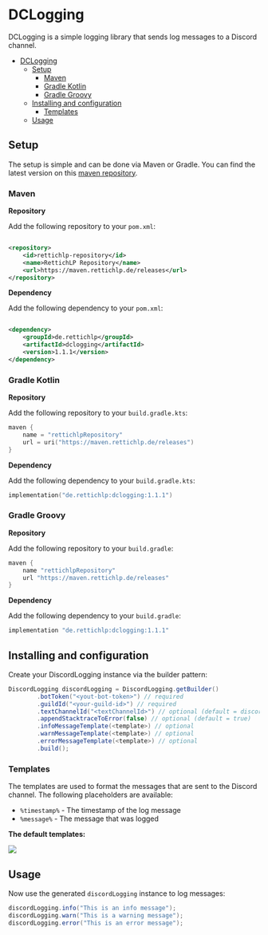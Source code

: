 # DCLogging

DCLogging is a simple logging library that sends log messages to a Discord channel.

<!-- TOC -->
* [DCLogging](#dclogging)
  * [Setup](#setup)
    * [Maven](#maven)
    * [Gradle Kotlin](#gradle-kotlin)
    * [Gradle Groovy](#gradle-groovy)
  * [Installing and configuration](#installing-and-configuration)
    * [Templates](#templates)
  * [Usage](#usage)
<!-- TOC -->

## Setup

The setup is simple and can be done via Maven or Gradle. You can find the latest version on
this [maven repository](https://maven.rettichlp.de/#/releases/de/rettichlp/dclogging).

### Maven

**Repository**

Add the following repository to your `pom.xml`:

```xml

<repository>
    <id>rettichlp-repository</id>
    <name>RettichLP Repository</name>
    <url>https://maven.rettichlp.de/releases</url>
</repository>
```

**Dependency**

Add the following dependency to your `pom.xml`:

```xml

<dependency>
    <groupId>de.rettichlp</groupId>
    <artifactId>dclogging</artifactId>
    <version>1.1.1</version>
</dependency>
```

### Gradle Kotlin

**Repository**

Add the following repository to your `build.gradle.kts`:

```kts
maven {
    name = "rettichlpRepository"
    url = uri("https://maven.rettichlp.de/releases")
}
```

**Dependency**

Add the following dependency to your `build.gradle.kts`:

```kts
implementation("de.rettichlp:dclogging:1.1.1")
```

### Gradle Groovy

**Repository**

Add the following repository to your `build.gradle`:

```groovy
maven {
    name "rettichlpRepository"
    url "https://maven.rettichlp.de/releases"
}
```

**Dependency**

Add the following dependency to your `build.gradle`:

```groovy
implementation "de.rettichlp:dclogging:1.1.1"
```

## Installing and configuration

Create your DiscordLogging instance via the builder pattern:

```java
DiscordLogging discordLogging = DiscordLogging.getBuilder()
        .botToken("<yout-bot-token>") // required
        .guildId("<your-guild-id>") // required
        .textChannelId("<textChannelId>") // optional (default = discord guild system channel)
        .appendStacktraceToError(false) // optional (default = true)
        .infoMessageTemplate(<template>) // optional
        .warnMessageTemplate(<template>) // optional
        .errorMessageTemplate(<template>) // optional
        .build();
```

### Templates

The templates are used to format the messages that are sent to the Discord channel. The following placeholders are available:

- `%timestamp%` - The timestamp of the log message
- `%message%` - The message that was logged

**The default templates:**

![](https://i.imgur.com/SqxgaIk.png)

## Usage

Now use the generated `discordLogging` instance to log messages:

```java
discordLogging.info("This is an info message");
discordLogging.warn("This is a warning message");
discordLogging.error("This is an error message");
```
